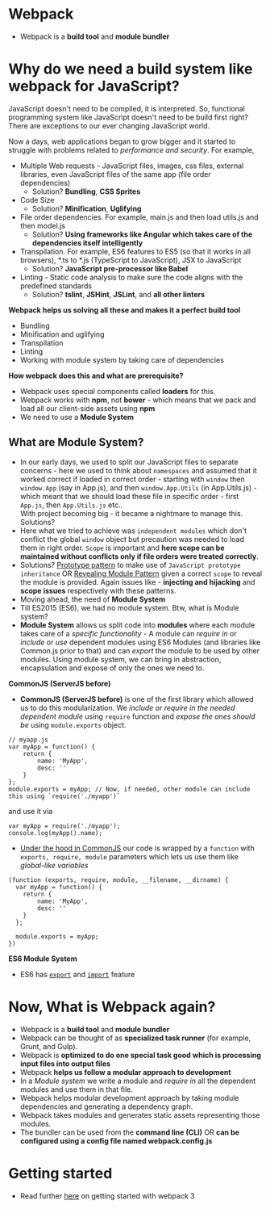 # Webpack
- Webpack is a **build tool** and **module bundler**

# Why do we need a build system like webpack for JavaScript? 
JavaScript doesn't need to be compiled, it is interpreted. So, functional programming system like JavaScript doesn't need to be build first right? There are exceptions to our ever changing JavaScript world.  

Now a days, web applications began to grow bigger and it started to struggle with problems related to *performance and security*. 
For example, 

- Multiple Web requests - JavaScript files, images, css files, external libraries, even JavaScript files of the same app (file order dependencies)  
    - Solution? **Bundling**, **CSS Sprites**
- Code Size  
    - Solution? **Minification**, **Uglifying**
- File order dependencies. For example, main.js and then load utils.js and then model.js  
    - Solution? **Using frameworks like Angular which takes care of the dependencies itself intelligently**
- Transpilation. For example, ES6 features to ES5 (so that it works in all browsers), *.ts to *.js (TypeScript to JavaScript), JSX to JavaScript    
    - Solution? **JavaScript pre-processor like Babel**
- Linting - Static code analysis to make sure the code aligns with the predefined standards  
    - Solution? **tslint**, **JSHint**, **JSLint**, and **all other linters**  
  
**Webpack helps us solving all these and makes it a perfect build tool**
- Bundling
- Minification and uglifying
- Transpilation 
- Linting 
- Working with module system by taking care of dependencies

**How webpack does this and what are prerequisite?**
- Webpack uses special components called **loaders** for this. 
- Webpack works with **npm**, not **bower** - which means that we pack and load all our client-side assets using **npm**
- We need to use a **Module System**

## What are Module System?
- In our early days, we used to split our JavaScript files to separate concerns - here we used to think about `namespaces` and assumed that it worked correct if loaded in correct order - starting with `window` then `window.App` (say in App.js), and then `window.App.Utils` (in App.Utils.js) - which meant that we should load these file in specific order - first `App.js`, then `App.Utils.js` etc..  
With project becoming big - it became a nightmare to manage this. Solutions? 
- Here what we tried to achieve was `independent modules` which don't conflict the global `window` object but precaution was needed to load them in right order. `Scope` is important and **here scope can be maintained without conflicts only if file orders were treated correctly**. 
- Solutions? [Prototype pattern](https://weblogs.asp.net/dwahlin/techniques-strategies-and-patterns-for-structuring-javascript-code-the-prototype-pattern) to make use of `JavaScript prototype inheritance` OR [Revealing Module Pattern](https://weblogs.asp.net/dwahlin/techniques-strategies-and-patterns-for-structuring-javascript-code-revealing-module-pattern) given a correct `scope` to reveal the module is provided. Again issues like - **injecting and hijacking** and **scope issues** respectively with these patterns. 
- Moving ahead, the need of **Module System**
- Till ES2015 (ES6), we had no module system. Btw, what is Module system? 
- **Module System** allows us split code into **modules** where each module takes care of a *specific functionality* - A module can *require in* or *include* or *use* dependent modules using ES6 Modules (and libraries like Common.js prior to that) and can *export* the module to be used by other modules. Using module system, we can bring in abstraction, encapsulation and expose of only the ones we need to. 

**CommonJS (ServerJS before)**

- **CommonJS (ServerJS before)** is one of the first library which allowed us to do this modularization. We *include or require in the needed dependent module* using `require` function and *expose the ones should be* using `module.exports` object. 
```
// myapp.js
var myApp = function() {
    return {
        name: 'MyApp',
        desc: ''
    }
}; 
module.exports = myApp; // Now, if needed, other module can include this using `require('./myapp')`
```
and use it via
```
var myApp = require('./myapp');
console.log(myApp().name);
```
- [Under the hood in CommonJS](https://blog.risingstack.com/node-js-at-scale-module-system-commonjs-require/) our code is wrapped by a `function` with `exports, require, module` parameters which lets us use them like *global-like variables* 
```
(function (exports, require, module, __filename, __dirname) {
  var myApp = function() {
    return {
        name: 'MyApp',
        desc: ''
    }
  }; 

  module.exports = myApp;
})
```
**ES6 Module System**
- ES6 has [`export`](https://developer.mozilla.org/en-US/docs/web/javascript/reference/statements/export) and [`import`](https://developer.mozilla.org/en-US/docs/Web/JavaScript/Reference/Statements/import) feature

# Now, What is **Webpack** again?

- Webpack is a **build tool** and **module bundler**
- Webpack can be thought of as **specialized task runner** (for example, Grunt, and Gulp).
- Webpack is **optimized to do one special task good which is processing input files into output files**
- Webpack **helps us follow a modular approach to development** 
- In a *Module system* we write a module and *require in* all the dependent modules and use them in that file. 
- Webpack helps modular development approach by taking module dependencies and generating a dependency graph. 
- Webpack takes modules and generates static assets representing those modules. 
- The bundler can be used from the **command line (CLI)** OR **can be configured using a config file named webpack.config.js**
 
# Getting started

- Read further [here](./webpack3-getting-started) on getting started with webpack 3